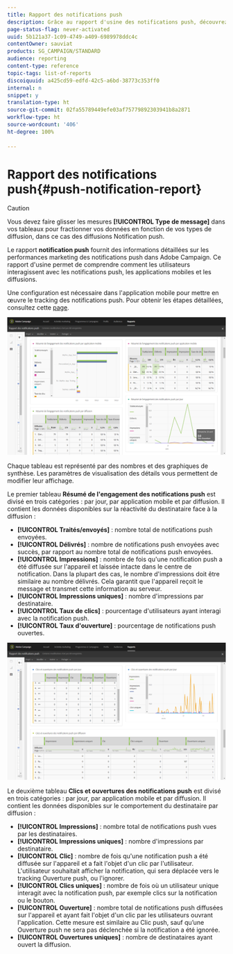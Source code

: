 ```yaml
---
title: Rapport des notifications push
description: Grâce au rapport d'usine des notifications push, découvrez les performances de vos notifications push.
page-status-flag: never-activated
uuid: 5b121a37-1c09-4749-a409-6989978ddc4c
contentOwner: sauviat
products: SG_CAMPAIGN/STANDARD
audience: reporting
content-type: reference
topic-tags: list-of-reports
discoiquuid: a425cd59-edfd-42c5-a6bd-38773c353ff0
internal: n
snippet: y
translation-type: ht
source-git-commit: 02fa55789449efe03af75779892303941b8a2871
workflow-type: ht
source-wordcount: '406'
ht-degree: 100%

---
```



# Rapport des notifications push{#push-notification-report}

>[!CAUTION]
>
>Vous devez faire glisser les mesures **[!UICONTROL Type de message]** dans vos tableaux pour fractionner vos données en fonction de vos types de diffusion, dans ce cas des diffusions Notification push.

Le rapport **notification push** fournit des informations détaillées sur les performances marketing des notifications push dans Adobe Campaign. Ce rapport d&#39;usine permet de comprendre comment les utilisateurs interagissent avec les notifications push, les applications mobiles et les diffusions.

Une configuration est nécessaire dans l&#39;application mobile pour mettre en œuvre le tracking des notifications push. Pour obtenir les étapes détaillées, consultez cette [page](../../administration/using/push-tracking.md).

![](assets/dynamic_report_push.png)

Chaque tableau est représenté par des nombres et des graphiques de synthèse. Les paramètres de visualisation des détails vous permettent de modifier leur affichage.

Le premier tableau **Résumé de l&#39;engagement des notifications push** est divisé en trois catégories : par jour, par application mobile et par diffusion. Il contient les données disponibles sur la réactivité du destinataire face à la diffusion :

* **[!UICONTROL Traités/envoyés]** : nombre total de notifications push envoyées.
* **[!UICONTROL Délivrés]** : nombre de notifications push envoyées avec succès, par rapport au nombre total de notifications push envoyées.
* **[!UICONTROL Impressions]** : nombre de fois qu&#39;une notification push a été diffusée sur l&#39;appareil et laissée intacte dans le centre de notification. Dans la plupart des cas, le nombre d&#39;impressions doit être similaire au nombre délivrés. Cela garantit que l&#39;appareil reçoit le message et transmet cette information au serveur.
* **[!UICONTROL Impressions uniques]** : nombre d&#39;impressions par destinataire.
* **[!UICONTROL Taux de clics]** : pourcentage d&#39;utilisateurs ayant interagi avec la notification push.
* **[!UICONTROL Taux d&#39;ouverture]** : pourcentage de notifications push ouvertes.

![](assets/dynamic_report_push_2.png)

Le deuxième tableau **Clics et ouvertures des notifications push** est divisé en trois catégories : par jour, par application mobile et par diffusion. Il contient les données disponibles sur le comportement du destinataire par diffusion :

* **[!UICONTROL Impressions]** : nombre total de notifications push vues par les destinataires.
* **[!UICONTROL Impressions uniques]** : nombre d&#39;impressions par destinataire.
* **[!UICONTROL Clic]** : nombre de fois qu&#39;une notification push a été diffusée sur l&#39;appareil et a fait l&#39;objet d&#39;un clic par l&#39;utilisateur. L&#39;utilisateur souhaitait afficher la notification, qui sera déplacée vers le tracking Ouverture push, ou l&#39;ignorer.
* **[!UICONTROL Clics uniques]** : nombre de fois où un utilisateur unique interagit avec la notification push, par exemple clics sur la notification ou le bouton.
* **[!UICONTROL Ouverture]** : nombre total de notifications push diffusées sur l&#39;appareil et ayant fait l&#39;objet d&#39;un clic par les utilisateurs ouvrant l&#39;application. Cette mesure est similaire au Clic push, sauf qu’une Ouverture push ne sera pas déclenchée si la notification a été ignorée.
* **[!UICONTROL Ouvertures uniques]** : nombre de destinataires ayant ouvert la diffusion.


